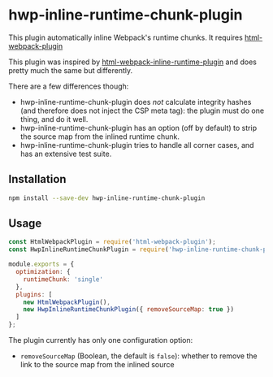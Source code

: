 # hwp-inline-runtime-chunk-plugin

This plugin automatically inline Webpack's runtime chunks. It requires [html-webpack-plugin](https://github.com/jantimon/html-webpack-plugin)

This plugin was inspired by [html-webpack-inline-runtime-plugin](https://github.com/chippers/html-webpack-inline-runtime-plugin) and does pretty much the same but differently.

There are a few differences though:
  * hwp-inline-runtime-chunk-plugin does *not* calculate integrity hashes (and therefore does not inject the CSP meta tag): the plugin must do one thing, and do it well.
  * hwp-inline-runtime-chunk-plugin has an option (off by default) to strip the source map from the inlined runtime chunk.
  * hwp-inline-runtime-chunk-plugin tries to handle all corner cases, and has an extensive test suite.

## Installation

```bash
npm install --save-dev hwp-inline-runtime-chunk-plugin
```

## Usage

```javascript
const HtmlWebpackPlugin = require('html-webpack-plugin');
const HwpInlineRuntimeChunkPlugin = require('hwp-inline-runtime-chunk-plugin');

module.exports = {
  optimization: {
    runtimeChunk: 'single'
  },
  plugins: [
    new HtmlWebpackPlugin(),
    new HwpInlineRuntimeChunkPlugin({ removeSourceMap: true })
  ]
};
```

The plugin currently has only one configuration option:
  * `removeSourceMap` (Boolean, the default is `false`): whether to remove the link to the source map from the inlined source

 
